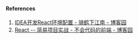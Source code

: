 #### References

1. [IDEA开发React环境配置 - 骑鹤下江南 - 博客园](https://www.cnblogs.com/dslx/p/10824087.html)
2. [React -- 简易项目实战 - 不会代码的前端 - 博客园](https://www.cnblogs.com/zjh-study/p/10937847.html)